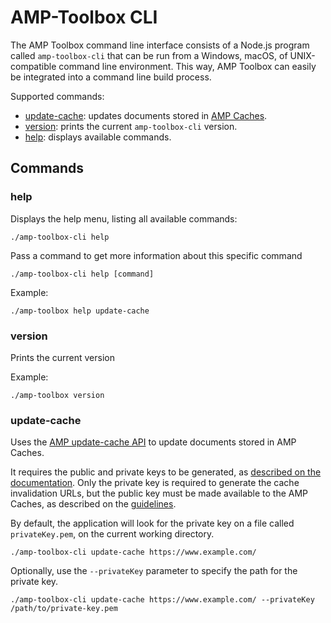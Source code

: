 # AMP-Toolbox CLI

The AMP Toolbox command line interface consists of a Node.js program called `amp-toolbox-cli` that can be run from a Windows, macOS, of UNIX-compatible command line environment. This way, AMP Toolbox can easily be integrated into a command line build process.

Supported commands:

- [update-cache](#update-cache): updates documents stored in [AMP Caches](https://developers.google.com/amp/cache/update-cache).
- [version](#version): prints the current `amp-toolbox-cli` version.
- [help](#help): displays available commands.


## Commands

### help

Displays the help menu, listing all available commands:

```
./amp-toolbox-cli help
```


Pass a command to get more information about this specific command

```
./amp-toolbox-cli help [command]
```


Example:

```shell
./amp-toolbox help update-cache
```


### version

Prints the current version

Example:
```shell
./amp-toolbox version
```


### update-cache

Uses the [AMP update-cache API](https://developers.google.com/amp/cache/update-cache) to update documents stored in AMP Caches.

It requires the public and private keys to be generated, as [described on the documentation](https://developers.google.com/amp/cache/update-cache#rsa-keys). Only the private key is required to generate the cache invalidation URLs, but the public key must be made available to the AMP Caches, as described on the [guidelines](https://developers.google.com/amp/cache/update-cache#update-cache-guidelines).

By default, the application will look for the private key on a file called `privateKey.pem`, on the current working directory.

```shell
./amp-toolbox-cli update-cache https://www.example.com/
```

Optionally, use the `--privateKey` parameter to specify the path for the private key.

```shell
./amp-toolbox-cli update-cache https://www.example.com/ --privateKey /path/to/private-key.pem
```
